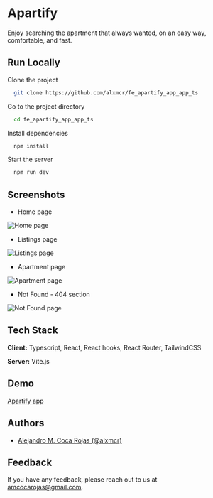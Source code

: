 
# Apartify

Enjoy searching the apartment that always wanted, on an easy way, comfortable, and fast.


## Run Locally

Clone the project

```bash
  git clone https://github.com/alxmcr/fe_apartify_app_app_ts
```

Go to the project directory

```bash
  cd fe_apartify_app_app_ts
```

Install dependencies

```bash
  npm install
```

Start the server

```bash
  npm run dev
```


## Screenshots

- Home page

![Home page](https://via.placeholder.com/468x300?text=App+Screenshot+Here)

- Listings page

![Listings page](https://via.placeholder.com/468x300?text=App+Screenshot+Here)

- Apartment page

![Apartment page](https://via.placeholder.com/468x300?text=App+Screenshot+Here)

- Not Found - 404 section

![Not Found page](https://via.placeholder.com/468x300?text=App+Screenshot+Here)




## Tech Stack

**Client:** Typescript, React, React hooks, React Router, TailwindCSS

**Server:** Vite.js


## Demo

[Apartify app](https://apartify-app.netlify.app/)


## Authors

- [Alejandro M. Coca Rojas (@alxmcr)](https://www.github.com/alxmcr)


## Feedback

If you have any feedback, please reach out to us at amcocarojas@gmail.com.


